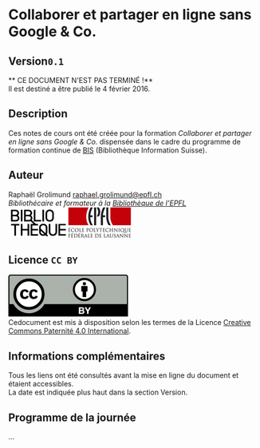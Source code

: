 # Collaborer et partager en ligne sans Google & Co.

## Version`0.1`
** CE DOCUMENT N'EST PAS TERMINÉ !**   
Il est destiné a être publié le 4 février 2016.   

## Description
Ces notes de cours ont été créée pour la formation *Collaborer et partager en ligne sans Google & Co.* dispensée dans le cadre du programme de formation continue de [BIS](http://http://www.bis.ch) (Bibliothèque Information Suisse).   

## Auteur
Raphaël Grolimund [raphael.grolimund@epfl.ch](mailto:raphael.grolimund@epfl.ch)   
*Bibliothécaire et formateur à la [Bibliothèque de l'EPFL](http://library.epfl.ch)*   
![logo-bibliotheque](img/logo-bibliotheque.png)![logo-EPFL](img/logo-EPFL.jpg)   

## Licence `CC BY`
![logo-CC-BY](img/by.svg)   
Cedocument est mis à disposition selon les termes de la Licence [Creative Commons Paternité 4.0 International](http://creativecommons.org/licenses/by/4.0/deed.fr).   

## Informations complémentaires
Tous les liens ont été consultés avant la mise en ligne du document et étaient accessibles.   
La date est indiquée plus haut dans la section Version.

## Programme de la journée

...